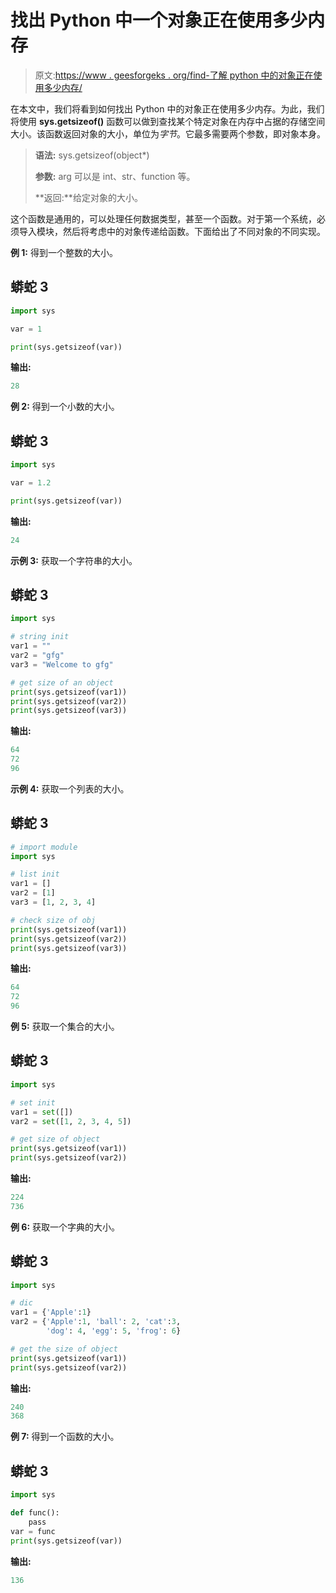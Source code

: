 # 找出 Python 中一个对象正在使用多少内存

> 原文:[https://www . geesforgeks . org/find-了解 python 中的对象正在使用多少内存/](https://www.geeksforgeeks.org/find-out-how-much-memory-is-being-used-by-an-object-in-python/)

在本文中，我们将看到如何找出 Python 中的对象正在使用多少内存。为此，我们将使用 **sys.getsizeof()** 函数可以做到查找某个特定对象在内存中占据的存储空间大小。该函数返回对象的大小，单位为*字节*。它最多需要两个参数，即对象本身。

> **语法:** sys.getsizeof(object*)
> 
> **参数:** arg 可以是 int、str、function 等。
> 
> **返回:**给定对象的大小。

这个函数是通用的，可以处理任何数据类型，甚至一个函数。对于第一个系统，必须导入模块，然后将考虑中的对象传递给函数。下面给出了不同对象的不同实现。

**例 1:** 得到一个整数的大小。

## 蟒蛇 3

```py
import sys

var = 1

print(sys.getsizeof(var))
```

**输出:**

```py
28
```

**例 2:** 得到一个小数的大小。

## 蟒蛇 3

```py
import sys

var = 1.2

print(sys.getsizeof(var))
```

**输出:**

```py
24
```

**示例 3:** 获取一个字符串的大小。

## 蟒蛇 3

```py
import sys

# string init
var1 = ""
var2 = "gfg"
var3 = "Welcome to gfg"

# get size of an object
print(sys.getsizeof(var1))
print(sys.getsizeof(var2))
print(sys.getsizeof(var3))
```

**输出:**

```py
64
72
96
```

**示例 4:** 获取一个列表的大小。

## 蟒蛇 3

```py
# import module
import sys

# list init
var1 = []
var2 = [1]
var3 = [1, 2, 3, 4]

# check size of obj
print(sys.getsizeof(var1))
print(sys.getsizeof(var2))
print(sys.getsizeof(var3))
```

**输出:**

```py
64
72
96
```

**例 5:** 获取一个集合的大小。

## 蟒蛇 3

```py
import sys

# set init
var1 = set([])
var2 = set([1, 2, 3, 4, 5])

# get size of object
print(sys.getsizeof(var1))
print(sys.getsizeof(var2))
```

**输出:**

```py
224
736
```

**例 6:** 获取一个字典的大小。

## 蟒蛇 3

```py
import sys

# dic
var1 = {'Apple':1}
var2 = {'Apple':1, 'ball': 2, 'cat':3, 
        'dog': 4, 'egg': 5, 'frog': 6}

# get the size of object
print(sys.getsizeof(var1))
print(sys.getsizeof(var2))
```

**输出:**

```py
240
368
```

**例 7:** 得到一个函数的大小。

## 蟒蛇 3

```py
import sys

def func():
    pass
var = func
print(sys.getsizeof(var))
```

**输出:**

```py
136
```
